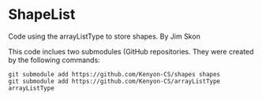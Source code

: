 # ShapeList
Code using the arrayListType to store shapes.  By Jim Skon

This code inclues two submodules (GitHub repositories. They were created by the following commands:
```
git submodule add https://github.com/Kenyon-CS/shapes shapes
git submodule add https://github.com/Kenyon-CS/arrayListType arrayListType
```
